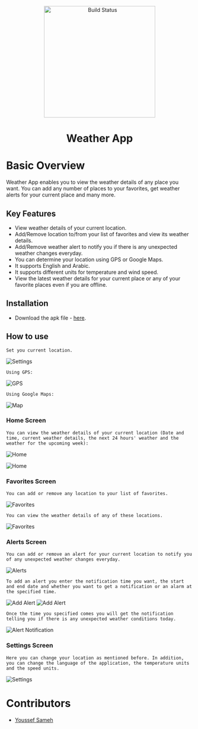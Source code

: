 <p align="center">
   <img src="https://raw.githubusercontent.com/YoussefSameh10/WeatherApp/main/README%20Assets/App%20Icon.png" alt="Build Status" width="300">
</p>
<h1 align="center"> Weather App </h1>

# Basic Overview

Weather App enables you to view the weather details of any place you want. You can add any number of places to your favorites, get weather alerts for your current place and many more. 


## Key Features

- View weather details of your current location.
- Add/Remove location to/from your list of favorites and view its weather details.
- Add/Remove weather alert to notify you if there is any unexpected weather changes everyday.
- You can determine your location using GPS or Google Maps.
- It supports English and Arabic.
- It supports different units for temperature and wind speed.
- View the latest weather details for your current place or any of your favorite places even if you are offline.

## Installation

- Download the apk file - [here](https://drive.google.com/file/d/13LfAKO0mp4X_F0x95V3SZ9S9CTxg9Wcg/view?usp=sharing).

## How to use

> 
    Set you current location.
![Settings](https://raw.githubusercontent.com/YoussefSameh10/WeatherApp/main/README%20Assets/Choose%20City.png)

> 
    Using GPS:
![GPS](https://raw.githubusercontent.com/YoussefSameh10/WeatherApp/main/README%20Assets/GPS.png)

> 
    Using Google Maps:
![Map](https://raw.githubusercontent.com/YoussefSameh10/WeatherApp/main/README%20Assets/Map.png)


### Home Screen
>   
    You can view the weather details of your current location (Date and time, current weather details, the next 24 hours' weather and the weather for the upcoming week):
    
![Home](https://raw.githubusercontent.com/YoussefSameh10/WeatherApp/main/README%20Assets/Home.png)

![Home](https://raw.githubusercontent.com/YoussefSameh10/WeatherApp/main/README%20Assets/Home2.png)


### Favorites Screen
    
>   
    You can add or remove any location to your list of favorites.

![Favorites](https://raw.githubusercontent.com/YoussefSameh10/WeatherApp/main/README%20Assets/Favorites.png)

>   
    You can view the weather details of any of these locations.

![Favorites](https://raw.githubusercontent.com/YoussefSameh10/WeatherApp/main/README%20Assets/Favorites2.png)


### Alerts Screen

>
    You can add or remove an alert for your current location to notify you of any unexpected weather changes everyday.

![Alerts](https://raw.githubusercontent.com/YoussefSameh10/WeatherApp/main/README%20Assets/Alert%20List.png)

>
    To add an alert you enter the notification time you want, the start and end date and whether you want to get a notification or an alarm at the specified time.

![Add Alert](https://raw.githubusercontent.com/YoussefSameh10/WeatherApp/main/README%20Assets/Add%20Alert.png)
![Add Alert](https://raw.githubusercontent.com/YoussefSameh10/WeatherApp/main/README%20Assets/Add%20Alert2.png)


>
    Once the time you specified comes you will get the notification telling you if there is any unexpected weather conditions today.

![Alert Notification](https://raw.githubusercontent.com/YoussefSameh10/WeatherApp/main/README%20Assets/Alert%20Notification.png)

### Settings Screen
>
    Here you can change your location as mentioned before. In addition, you can change the language of the application, the temperature units and the speed units.
![Settings](https://raw.githubusercontent.com/YoussefSameh10/WeatherApp/main/README%20Assets/Settings.png)

# Contributors
- [Youssef Sameh](https://github.com/YoussefSameh10)